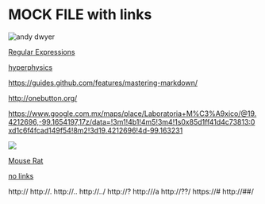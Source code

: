 # MOCK FILE with links

![andy dwyer](https://media.giphy.com/media/VvXg0yjJQgfEQ/giphy.gif)

[Regular Expressions](https://developer.mozilla.org/en-US/docs/Web/JavaScript/Guide/Regular_Expressions)

[hyperphysics](http://hyperphysics.phy-astr.gsu.edu/hbase/index.html)

https://guides.github.com/features/mastering-markdown/ 

http://onebutton.org/

https://www.google.com.mx/maps/place/Laboratoria+M%C3%A9xico/@19.4212696,-99.1654197,17z/data=!3m1!4b1!4m5!3m4!1s0x85d1ff41d4c73813:0xd1c6f4fcad149f54!8m2!3d19.4212696!4d-99.163231

<img src="https://assets.rebelmouse.io/eyJhbGciOiJIUzI1NiIsInR5cCI6IkpXVCJ9.eyJpbWFnZSI6Imh0dHBzOi8vbWVkaWEucmJsLm1zL2ltYWdlP3U9JTJGZmlsZXMlMkYyMDE2JTJGMTElMkYyMCUyRjYzNjE1MjgxOTgyNzYxODkxOTQ0MjU5MDMwN190dW1ibHJfbmIwNjdlRVl0ZjFyeGYzdXNvNF8yNTAuZ2lmJmFtcDtobz1odHRwcyUzQSUyRiUyRmF6NjE2NTc4LnZvLm1zZWNuZC5uZXQmYW1wO3M9NjY0JmFtcDtoPWViMTA3MzA5YWJjYzYyYWIzZDZmYzFjMDI3ZDc4ZGU1N2JmODlkMTVjNmM1NWE1OThlODViNTIwYmJkOWFiMTkmYW1wO3NpemU9OTgweCZhbXA7Yz0xMDgwNzIyNTk4IiwiZXhwaXJlc19hdCI6MTU2ODI5Mjk3MX0.ylBBuIC9o-d-Sk2B3-av5hOHQ5u47R9FhZ5QZJwsclA/img.jpg"/>

<a href="https://parksandrecreation.fandom.com/wiki/Mouse_Rat">Mouse Rat</a> 

[no links](noLinks.md)

http://
http://.
http://..
http://../
http://?
http:///a
http://??/
https://#
http://##/


